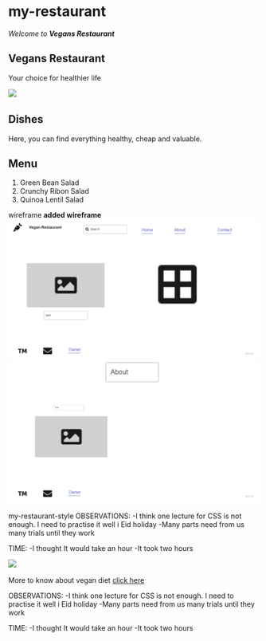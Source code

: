 # my-restaurant

*Welcome to **Vegans Restaurant***


## **Vegans Restaurant**
Your choice for healthier life

![](https://post.healthline.com/wp-content/uploads/2020/09/healthy-eating-ingredients-732x549-thumbnail.jpg)


## **Dishes**
Here, you can find everything healthy, cheap and valuable.


## **Menu**
1. Green Bean Salad
2. Crunchy Ribon Salad
3. Quinoa Lentil Salad


wireframe
**added wireframe**
![](index.jpg)
![](about.jpg)

my-restaurant-style
OBSERVATIONS:
-I think one lecture for CSS is not enough. I need to practise it well i Eid holiday
-Many parts need from us many trials until they work

TIME:
-I thought It would take an hour
-It took two hours

![](https://images01.nicepage.com/page/10/20/web-page-design-preview-102038.jpg)


More to know about vegan diet [click here](https://www.rush.edu/news/health-benefits-vegan-diet)



OBSERVATIONS:
-I think one lecture for CSS is not enough. I need to practise it well i Eid holiday
-Many parts need from us many trials until they work

TIME:
-I thought It would take an hour
-It took two hours
